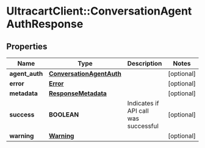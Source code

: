 # UltracartClient::ConversationAgentAuthResponse

## Properties
Name | Type | Description | Notes
------------ | ------------- | ------------- | -------------
**agent_auth** | [**ConversationAgentAuth**](ConversationAgentAuth.md) |  | [optional] 
**error** | [**Error**](Error.md) |  | [optional] 
**metadata** | [**ResponseMetadata**](ResponseMetadata.md) |  | [optional] 
**success** | **BOOLEAN** | Indicates if API call was successful | [optional] 
**warning** | [**Warning**](Warning.md) |  | [optional] 


